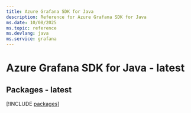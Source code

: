 ```yaml
---
title: Azure Grafana SDK for Java
description: Reference for Azure Grafana SDK for Java
ms.date: 10/08/2025
ms.topic: reference
ms.devlang: java
ms.service: grafana
---
```

# Azure Grafana SDK for Java - latest
## Packages - latest
[!INCLUDE [packages](grafana-index.md)]